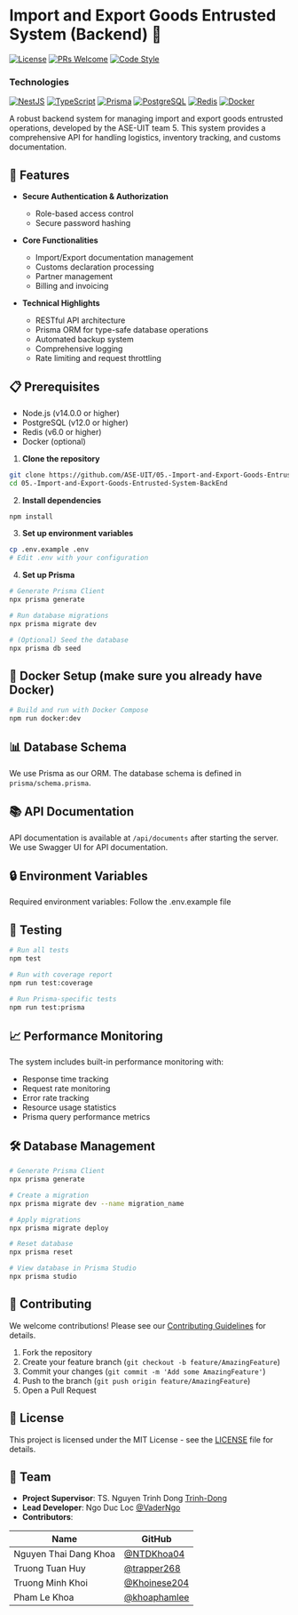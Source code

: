 # Import and Export Goods Entrusted System (Backend) 🚢

[![License](https://img.shields.io/badge/license-MIT-blue.svg?style=flat-square)](LICENSE)
[![PRs Welcome](https://img.shields.io/badge/PRs-welcome-brightgreen.svg?style=flat-square)](http://makeapullrequest.com)
[![Code Style](https://img.shields.io/badge/code%20style-standard-brightgreen.svg?style=flat-square)](https://standardjs.com)

### Technologies
[![NestJS](https://img.shields.io/badge/NestJS-E0234E?style=flat-square&logo=nestjs&logoColor=white)](https://nestjs.com/)
[![TypeScript](https://img.shields.io/badge/TypeScript-007ACC?style=flat-square&logo=typescript&logoColor=white)](https://www.typescriptlang.org/)
[![Prisma](https://img.shields.io/badge/Prisma-2D3748?style=flat-square&logo=prisma&logoColor=white)](https://www.prisma.io/)
[![PostgreSQL](https://img.shields.io/badge/PostgreSQL-316192?style=flat-square&logo=postgresql&logoColor=white)](https://www.postgresql.org/)
[![Redis](https://img.shields.io/badge/Redis-DC382D?style=flat-square&logo=redis&logoColor=white)](https://redis.io/)
[![Docker](https://img.shields.io/badge/Docker-2496ED?style=flat-square&logo=docker&logoColor=white)](https://www.docker.com/)


A robust backend system for managing import and export goods entrusted operations, developed by the ASE-UIT team 5. This system provides a comprehensive API for handling logistics, inventory tracking, and customs documentation.

## 🌟 Features

- **Secure Authentication & Authorization**
  - Role-based access control
  - Secure password hashing

- **Core Functionalities**
  - Import/Export documentation management
  - Customs declaration processing
  - Partner management
  - Billing and invoicing

- **Technical Highlights**
  - RESTful API architecture
  - Prisma ORM for type-safe database operations
  - Automated backup system
  - Comprehensive logging
  - Rate limiting and request throttling

## 📋 Prerequisites

- Node.js (v14.0.0 or higher)
- PostgreSQL (v12.0 or higher)
- Redis (v6.0 or higher)
- Docker (optional)


1. **Clone the repository**
```bash
git clone https://github.com/ASE-UIT/05.-Import-and-Export-Goods-Entrusted-System-BackEnd.git
cd 05.-Import-and-Export-Goods-Entrusted-System-BackEnd
```

2. **Install dependencies**
```bash
npm install
```

3. **Set up environment variables**
```bash
cp .env.example .env
# Edit .env with your configuration
```

4. **Set up Prisma**
```bash
# Generate Prisma Client
npx prisma generate

# Run database migrations
npx prisma migrate dev

# (Optional) Seed the database
npx prisma db seed
```

## 🐳 Docker Setup (make sure you already have Docker)

```bash
# Build and run with Docker Compose
npm run docker:dev
```

## 📊 Database Schema

We use Prisma as our ORM. The database schema is defined in `prisma/schema.prisma`.

## 📚 API Documentation

API documentation is available at `/api/documents` after starting the server. We use Swagger UI for API documentation.

## 🔒 Environment Variables

Required environment variables: Follow the .env.example file

## 🧪 Testing

```bash
# Run all tests
npm test

# Run with coverage report
npm run test:coverage

# Run Prisma-specific tests
npm run test:prisma
```

## 📈 Performance Monitoring

The system includes built-in performance monitoring with:
- Response time tracking
- Request rate monitoring
- Error rate tracking
- Resource usage statistics
- Prisma query performance metrics

## 🛠 Database Management

```bash
# Generate Prisma Client
npx prisma generate

# Create a migration
npx prisma migrate dev --name migration_name

# Apply migrations
npx prisma migrate deploy

# Reset database
npx prisma reset

# View database in Prisma Studio
npx prisma studio
```

## 🤝 Contributing

We welcome contributions! Please see our [Contributing Guidelines](CONTRIBUTING.md) for details.

1. Fork the repository
2. Create your feature branch (`git checkout -b feature/AmazingFeature`)
3. Commit your changes (`git commit -m 'Add some AmazingFeature'`)
4. Push to the branch (`git push origin feature/AmazingFeature`)
5. Open a Pull Request

## 📄 License

This project is licensed under the MIT License - see the [LICENSE](LICENSE) file for details.

## 👥 Team

- **Project Supervisor**: TS. Nguyen Trinh Dong [Trinh-Dong](https://github.com/Trinh-Dong-Nguyen)
- **Lead Developer**: Ngo Duc Loc [@VaderNgo](https://github.com/VaderNgo)
- **Contributors**: 

| Name | GitHub |
|------|--------|
| Nguyen Thai Dang Khoa | [@NTDKhoa04](https://github.com/NTDKhoa04) |
| Truong Tuan Huy | [@trapper268](https://github.com/trapper268) |
| Truong Minh Khoi | [@Khoinese204](https://github.com/Khoinese204) |
| Pham Le Khoa | [@khoaphamlee](https://github.com/khoaphamlee) |


